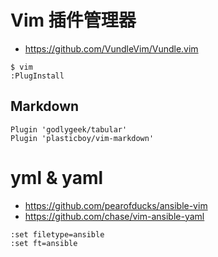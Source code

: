 
# Vim 插件管理器
- https://github.com/VundleVim/Vundle.vim

```
$ vim
:PlugInstall
```

## Markdown
```
Plugin 'godlygeek/tabular'
Plugin 'plasticboy/vim-markdown'
```


# yml & yaml
- https://github.com/pearofducks/ansible-vim
- https://github.com/chase/vim-ansible-yaml

```
:set filetype=ansible
:set ft=ansible
```
